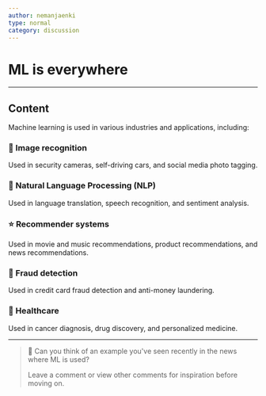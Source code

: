 ```yaml
---
author: nemanjaenki
type: normal
category: discussion
---
```


# ML is everywhere

---
## Content

Machine learning is used in various industries and applications, including:

### 📸 Image recognition

Used in security cameras, self-driving cars, and social media photo tagging.

### 💬 Natural Language Processing (NLP)

Used in language translation, speech recognition, and sentiment analysis.

### ⭐ Recommender systems

Used in movie and music recommendations, product recommendations, and news recommendations.

### 💸 Fraud detection

Used in credit card fraud detection and anti-money laundering.

### 🏥 Healthcare

Used in cancer diagnosis, drug discovery, and personalized medicine.

---

> 💬 Can you think of an example you've seen recently in the news where ML is used?
>
> Leave a comment or view other comments for inspiration before moving on.
